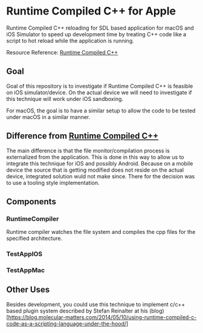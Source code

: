 # Runtime Compiled C++ for Apple

Runtime Compiled C++ reloading for SDL based application for macOS and iOS Simulator to speed up development time by
treating C++ code like a script to hot reload while the application is running.

Resource Reference: [Runtime Compiled C++](https://github.com/RuntimeCompiledCPlusPlus/RuntimeCompiledCPlusPlus)

## Goal

Goal of this repository is to investigate if Runtime Compiled C++ is feasible on iOS simulator/device. On the actual
device we will need to investigate if this technique will work under iOS sandboxing.

For macOS, the goal is to have a similar setup to allow the code to be tested under macOS in a similar manner.

## Difference from [Runtime Compiled C++](https://github.com/RuntimeCompiledCPlusPlus/RuntimeCompiledCPlusPlus)

The main difference is that the file monitor/compilation process is externalized from the application. This is done
in this way to allow us to integrate this technique for iOS and possibly Android. Because on a mobile device the source
that is getting modified does not reside on the actual device, integrated solution wuld not make since. There for the
decision was to use a tooling style implementation.

## Components

### RuntimeCompiler

Runtime compiler watches the file system and compiles the cpp files for the specified architecture.

### TestAppIOS

### TestAppMac

## Other Uses

Besides development, you could use this technique to implement c/c++ based plugin system described by Stefan Reinalter
at his (blog)[https://blog.molecular-matters.com/2014/05/10/using-runtime-compiled-c-code-as-a-scripting-language-under-the-hood/]

